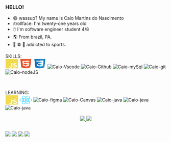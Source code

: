 ### HELLO!


- 😄 wassup? My name is Caio Martins do Nascimento
- :trollface: I'm twenty-one years old
- 🖱️ I'm software engineer student 4/8
- 🌎 From brazil, PA.
-  🏀  ⚽ 💪 addicted to sports. 

<div style="display: inline_block">
    SKILLS:
  </div>
  <div style="display: inline_block">
     <img  alt="Caio-Js" height="30" width="40" src="https://raw.githubusercontent.com/devicons/devicon/master/icons/javascript/javascript-plain.svg">
     <img  alt="Caio-HTML" height="30" width="40" src="https://raw.githubusercontent.com/devicons/devicon/master/icons/html5/html5-original.svg">
     <img  alt="Caio-CSS" height="30" width="40" src="https://raw.githubusercontent.com/devicons/devicon/master/icons/css3/css3-original.svg">
     <img  alt="Caio-Vscode" height="30" width="40" src="https://cdn.jsdelivr.net/gh/devicons/devicon/icons/vscode/vscode-original.svg" />
     <img  alt="Caio-Github" height="30" width="40" src="https://cdn.jsdelivr.net/gh/devicons/devicon/icons/github/github-original.svg" />
     <img  alt="Caio-mySql" height="30" width="40"  src="https://cdn.jsdelivr.net/gh/devicons/devicon/icons/mysql/mysql-original.svg" />
     <img  alt="Caio-git" height="30" width="40" src="https://cdn.jsdelivr.net/gh/devicons/devicon/icons/git/git-original.svg" />
    <img   alt="Caio-nodeJS" height="30" width="40" src="https://cdn.jsdelivr.net/gh/devicons/devicon/icons/nodejs/nodejs-original-wordmark.svg" />
  </div><br>
  
  ##
  
  <div style="display: inline_block">
    LEARNING:
  </div>
  <div style="display: inline_block">
    <img align="center" alt="Caio-Js" height="30" width="40" src="https://raw.githubusercontent.com/devicons/devicon/master/icons/javascript/javascript-plain.svg">
    <img align="center" alt="Caio-React" height="30" width="40" src="https://raw.githubusercontent.com/devicons/devicon/master/icons/react/react-original.svg">
    <img align="center" alt="Caio-figma" height="30" width="40" src="https://cdn.jsdelivr.net/gh/devicons/devicon/icons/figma/figma-original.svg" />
    <img align="center" alt="Caio-Canvas" height="30" width="40" src="https://cdn.jsdelivr.net/gh/devicons/devicon/icons/canva/canva-original.svg" />
  <img align="center" alt="Caio-java" height="30" width="40" src="https://cdn.jsdelivr.net/gh/devicons/devicon/icons/java/java-original.svg" />
  <img align="center" alt="Caio-java" height="30" width="40" src="https://cdn.jsdelivr.net/gh/devicons/devicon/icons/php/php-original.svg" />
    <img align="center" alt="Caio-java" height="30" width="40" src="https://cdn.jsdelivr.net/gh/devicons/devicon/icons/python/python-original.svg" />
   

  
  </div><br>
  
  
  
  
<div align="center">
  <a href="https://github.com/CaioMartinss">
  <img height="180em" src="https://github-readme-stats.vercel.app/api?username=CaioMartinss&show_icons=true&theme=cobalt&include_all_commits=true&count_private=true"/>
  <img height="180em" src="https://github-readme-stats.vercel.app/api/top-langs/?username=CaioMartinss&layout=compact&langs_count=7&theme=cobalt"/>
    
</div>
 

  
##

<div> 
  <a href="https://www.instagram.com/caiomartinxs__/" target="_blank"><img src="https://img.shields.io/badge/-Instagram-%23E4405F?style=for-the-badge&logo=instagram&logoColor=white" target="_blank"></a>
  <a href = "mailto:martinscaio29@gmail.com"><img src="https://img.shields.io/badge/-Gmail-%23333?style=for-the-badge&logo=gmail&logoColor=white" target="_blank"></a>
  <a href="#" target="_blank"><img src="https://img.shields.io/badge/-LinkedIn-%230077B5?style=for-the-badge&logo=linkedin&logoColor=white" target="_blank"></a> 
  <a href="#" target="_blank"><img src="https://img.shields.io/badge/Facebook-1877F2?style=for-the-badge&logo=facebook&logoColor=white" target="_blank"></a> 
  </a> 
  
  
</div>

